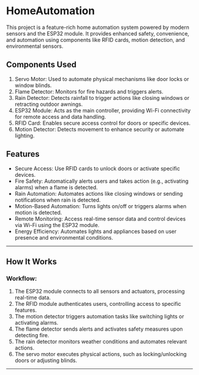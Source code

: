 # HomeAutomation

This project is a feature-rich home automation system powered by modern sensors and the ESP32 module. It provides enhanced safety, convenience, and automation using components like RFID cards, motion detection, and environmental sensors.

## Components Used

1. Servo Motor: Used to automate physical mechanisms like door locks or window blinds.
2. Flame Detector: Monitors for fire hazards and triggers alerts.
3. Rain Detector: Detects rainfall to trigger actions like closing windows or retracting outdoor awnings.
4. ESP32 Module: Acts as the main controller, providing Wi-Fi connectivity for remote access and data handling.
5. RFID Card: Enables secure access control for doors or specific devices.
6. Motion Detector: Detects movement to enhance security or automate lighting.
  
## Features

- Secure Access: Use RFID cards to unlock doors or activate specific devices.
- Fire Safety: Automatically alerts users and takes action (e.g., activating alarms) when a flame is detected.
- Rain Automation: Automates actions like closing windows or sending notifications when rain is detected.
- Motion-Based Automation: Turns lights on/off or triggers alarms when motion is detected.
- Remote Monitoring: Access real-time sensor data and control devices via Wi-Fi using the ESP32 module.
- Energy Efficiency: Automates lights and appliances based on user presence and environmental conditions.

---

## How It Works

### Workflow:
1. The ESP32 module connects to all sensors and actuators, processing real-time data.
2. The RFID module authenticates users, controlling access to specific features.
3. The motion detector triggers automation tasks like switching lights or activating alarms.
4. The flame detector sends alerts and activates safety measures upon detecting fire.
5. The rain detector monitors weather conditions and automates relevant actions.
6. The servo motor executes physical actions, such as locking/unlocking doors or adjusting blinds.

---
